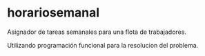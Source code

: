 # horariosemanal
Asignador de tareas semanales para una flota de trabajadores.

Utilizando programación funcional para la resolucion del problema.
